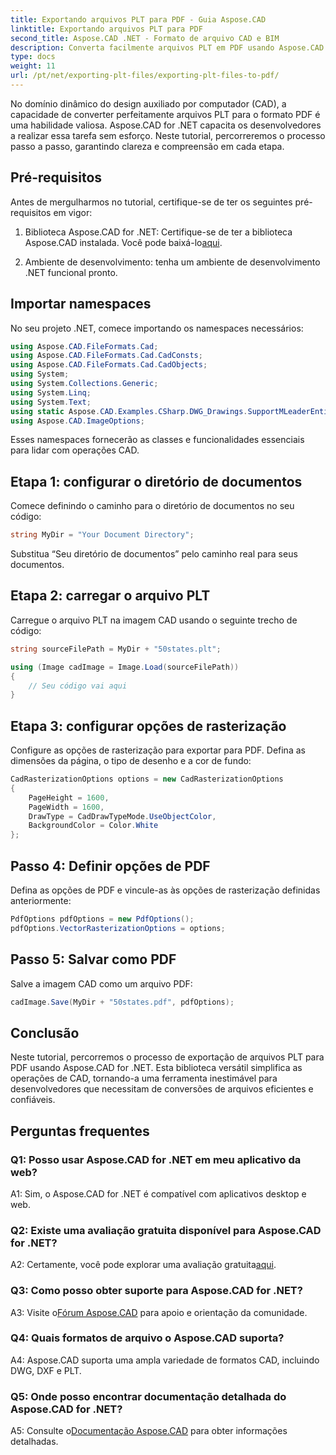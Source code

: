 ```yaml
---
title: Exportando arquivos PLT para PDF - Guia Aspose.CAD
linktitle: Exportando arquivos PLT para PDF
second_title: Aspose.CAD .NET - Formato de arquivo CAD e BIM
description: Converta facilmente arquivos PLT em PDF usando Aspose.CAD for .NET. Siga nosso guia passo a passo para integração perfeita e resultados confiáveis.
type: docs
weight: 11
url: /pt/net/exporting-plt-files/exporting-plt-files-to-pdf/
---
```

No domínio dinâmico do design auxiliado por computador (CAD), a capacidade de converter perfeitamente arquivos PLT para o formato PDF é uma habilidade valiosa. Aspose.CAD for .NET capacita os desenvolvedores a realizar essa tarefa sem esforço. Neste tutorial, percorreremos o processo passo a passo, garantindo clareza e compreensão em cada etapa.

## Pré-requisitos

Antes de mergulharmos no tutorial, certifique-se de ter os seguintes pré-requisitos em vigor:

1.  Biblioteca Aspose.CAD for .NET: Certifique-se de ter a biblioteca Aspose.CAD instalada. Você pode baixá-lo[aqui](https://releases.aspose.com/cad/net/).

2. Ambiente de desenvolvimento: tenha um ambiente de desenvolvimento .NET funcional pronto.

## Importar namespaces

No seu projeto .NET, comece importando os namespaces necessários:

```csharp
using Aspose.CAD.FileFormats.Cad;
using Aspose.CAD.FileFormats.Cad.CadConsts;
using Aspose.CAD.FileFormats.Cad.CadObjects;
using System;
using System.Collections.Generic;
using System.Linq;
using System.Text;
using static Aspose.CAD.Examples.CSharp.DWG_Drawings.SupportMLeaderEntityForDWGFormat;
using Aspose.CAD.ImageOptions;
```

Esses namespaces fornecerão as classes e funcionalidades essenciais para lidar com operações CAD.

## Etapa 1: configurar o diretório de documentos

Comece definindo o caminho para o diretório de documentos no seu código:

```csharp
string MyDir = "Your Document Directory";
```

Substitua “Seu diretório de documentos” pelo caminho real para seus documentos.

## Etapa 2: carregar o arquivo PLT

Carregue o arquivo PLT na imagem CAD usando o seguinte trecho de código:

```csharp
string sourceFilePath = MyDir + "50states.plt";

using (Image cadImage = Image.Load(sourceFilePath))
{
    // Seu código vai aqui
}
```

## Etapa 3: configurar opções de rasterização

Configure as opções de rasterização para exportar para PDF. Defina as dimensões da página, o tipo de desenho e a cor de fundo:

```csharp
CadRasterizationOptions options = new CadRasterizationOptions
{
    PageHeight = 1600,
    PageWidth = 1600,
    DrawType = CadDrawTypeMode.UseObjectColor,
    BackgroundColor = Color.White
};
```

## Passo 4: Definir opções de PDF

Defina as opções de PDF e vincule-as às opções de rasterização definidas anteriormente:

```csharp
PdfOptions pdfOptions = new PdfOptions();
pdfOptions.VectorRasterizationOptions = options;
```

## Passo 5: Salvar como PDF

Salve a imagem CAD como um arquivo PDF:

```csharp
cadImage.Save(MyDir + "50states.pdf", pdfOptions);
```

## Conclusão

Neste tutorial, percorremos o processo de exportação de arquivos PLT para PDF usando Aspose.CAD for .NET. Esta biblioteca versátil simplifica as operações de CAD, tornando-a uma ferramenta inestimável para desenvolvedores que necessitam de conversões de arquivos eficientes e confiáveis.

## Perguntas frequentes

### Q1: Posso usar Aspose.CAD for .NET em meu aplicativo da web?

A1: Sim, o Aspose.CAD for .NET é compatível com aplicativos desktop e web.

### Q2: Existe uma avaliação gratuita disponível para Aspose.CAD for .NET?

 A2: Certamente, você pode explorar uma avaliação gratuita[aqui](https://releases.aspose.com/).

### Q3: Como posso obter suporte para Aspose.CAD for .NET?

 A3: Visite o[Fórum Aspose.CAD](https://forum.aspose.com/c/cad/19) para apoio e orientação da comunidade.

### Q4: Quais formatos de arquivo o Aspose.CAD suporta?

A4: Aspose.CAD suporta uma ampla variedade de formatos CAD, incluindo DWG, DXF e PLT.

### Q5: Onde posso encontrar documentação detalhada do Aspose.CAD for .NET?

 A5: Consulte o[Documentação Aspose.CAD](https://reference.aspose.com/cad/net/) para obter informações detalhadas.